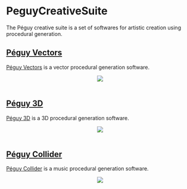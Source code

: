 # PeguyCreativeSuite
The Péguy creative suite is a set of softwares for artistic creation using procedural generation.

## [Péguy Vectors](https://github.com/Killfaeh/PeguyVectors)

[Péguy Vectors](https://github.com/Killfaeh/PeguyVectors) is a vector procedural generation software.<br/>

<div align="center">
<img src="./doc/PeguyVectorsScreenshot.png">
</div><br/>

## [Péguy 3D](https://github.com/Killfaeh/Peguy3D)

[Péguy 3D](https://github.com/Killfaeh/Peguy3D) is a 3D procedural generation software.<br/>

<div align="center">
<img src="./doc/Peguy3DScreenshot.png">
</div><br/>

## [Péguy Collider](https://github.com/Killfaeh/PeguyCollider)

[Péguy Collider](https://github.com/Killfaeh/PeguyCollider) is a music procedural generation software.<br/>
<div align="center">
<img src="./doc/PeguyColliderScreenshot.png">
</div><br/>


